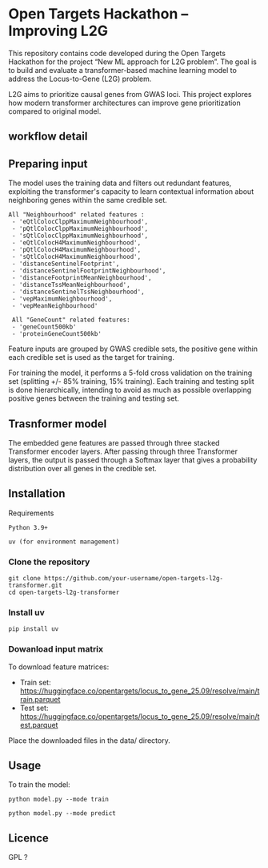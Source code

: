 # Open Targets Hackathon – Improving L2G

This repository contains code developed during the Open Targets Hackathon for the project “New ML approach for L2G problem”.
The goal is to build and evaluate a transformer-based machine learning model to address the Locus-to-Gene (L2G) problem.

L2G aims to prioritize causal genes from GWAS loci.
This project explores how modern transformer architectures can improve gene prioritization compared to original model.

## workflow detail

## Preparing input

The model uses the training data and filters out redundant features, exploiting the transformer's capacity to learn 
contextual information about neighboring genes within the same credible set.

    All "Neighbourhood" related features :
     - 'eQtlColocClppMaximumNeighbourhood',
     - 'pQtlColocClppMaximumNeighbourhood',
     - 'sQtlColocClppMaximumNeighbourhood', 
     - 'eQtlColocH4MaximumNeighbourhood',
     - 'pQtlColocH4MaximumNeighbourhood', 
     - 'sQtlColocH4MaximumNeighbourhood',
     - 'distanceSentinelFootprint', 
     - 'distanceSentinelFootprintNeighbourhood',
     - 'distanceFootprintMeanNeighbourhood',
     - 'distanceTssMeanNeighbourhood',
     - 'distanceSentinelTssNeighbourhood', 
     - 'vepMaximumNeighbourhood', 
     - 'vepMeanNeighbourhood'

     All "GeneCount" related features:
     - 'geneCount500kb'
     - 'proteinGeneCount500kb'

Feature inputs are grouped by GWAS credible sets, the positive gene within each credible set is used as the target for training. 

For training the model, it performs a 5-fold cross validation on the training set (splitting +/- 85% training, 15% training). 
Each training and testing split is done hierarchically, intending to avoid as much as possible overlapping 
positive genes between the training and testing set. 

## Trasnformer model 

The embedded gene features are passed through three stacked Transformer encoder layers. 
After passing through three Transformer layers, the output is passed through a Softmax layer that gives a probability distribution 
over all genes in the credible set. 


## Installation
Requirements

    Python 3.9+

    uv (for environment management)

### Clone the repository
    git clone https://github.com/your-username/open-targets-l2g-transformer.git
    cd open-targets-l2g-transformer

### Install uv

    pip install uv


### Dowanload input matrix

To download feature matrices:
- Train set: https://huggingface.co/opentargets/locus_to_gene_25.09/resolve/main/train.parquet
- Test set: https://huggingface.co/opentargets/locus_to_gene_25.09/resolve/main/test.parquet

Place the downloaded files in the data/ directory. 

## Usage

To train the model: 

    python model.py --mode train

    python model.py --mode predict


## Licence 

GPL ?